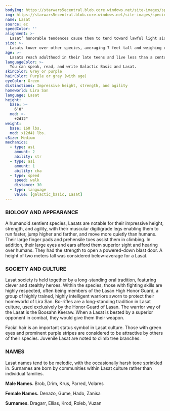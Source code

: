 ```yaml
---
bodyImg: https://starwars5ecentral.blob.core.windows.net/site-images/species/species_Lasat.png
img: https://starwars5ecentral.blob.core.windows.net/site-images/species/species_Lasat.png
name: Lasat
source: ec
speedColor: ''
alignment: >-
  Lasat’ honorable tendences cause them to tend toward lawful light side, though there are exceptions.
size: >-
  Lasats tower over other species, averaging 7 feet tall and weighing over 200 lbs. Regardless of your position in that range, your size is Medium.
age: >-
  Lasats reach adulthood in their late teens and live less than a century.
languageColor: >-
  You can speak, read, and write Galactic Basic and Lasat. 
skinColor: Grey or purple
hairColor: Purple or grey (with age)
eyeColor: Green
distinctions: Impressive height, strength, and agility
homeworld: Lira San
language: Lasat
height:
  base: >-
    6’0"
  mod: >-
    +2d12"
weight:
  base: 160 lbs.
  mod: x(2d4) lbs.
cSize: Medium
mechanics:
  - type: asi
    amount: 2
    ability: str
  - type: asi
    amount: 1
    ability: cha
  - type: speed
    speed: walk
    distance: 30
  - type: language
    value: [galactic_basic, Lasat]
---
```

### BIOLOGY AND APPEARANCE
A humanoid sentient species, Lasats are notable for their impressive height, strength, and agility, with their muscular digitigrade legs enabling them to run faster, jump higher and farther, and move more quietly than humans. Their large finger pads and prehensile toes assist them in climbing. In addition, their large eyes and ears afford them superior sight and hearing over humans. They had the strength to open a powered-down blast door. A height of two meters tall was considered below-average for a Lasat.

### SOCIETY AND CULTURE
Lasat society is held together by a long-standing oral tradition, featuring clever and stealthy heroes. Within the species, those with fighting skills are highly respected, often being members of the Lasan High Honor Guard, a group of highly trained, highly intelligent warriors sworn to protect their homeworld of Lira San. Bo-rifles are a long-standing tradition in Lasat culture, used exclusively by the Honor Guard of Lasan. The warrior way of the Lasat is the Boosahn Keeraw. When a Lasat is bested by a superior opponent in combat, they would give them their weapon.

Facial hair is an important status symbol in Lasat culture. Those with green eyes and prominent purple stripes are considered to be attractive by others of their species. Juvenile Lasat are noted to climb tree branches.

### NAMES
Lasat names tend to be melodic, with the occasionally harsh tone sprinkled in. Surnames are born by communities within Lasat culture rather than individual families.

__Male Names.__ Brob, Drim, Krus, Parred, Volares

__Female Names.__ Denazo, Gume, Hado, Zanisa

__Surnames.__ Dragarr, Ellias, Krod, Roleb, Vuzan



    